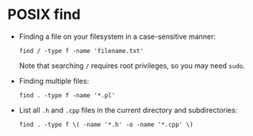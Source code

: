 # POSIX find

* Finding a file on your filesystem in a case-sensitive manner:

  ```text
  find / -type f -name 'filename.txt'
  ```

  Note that searching `/` requires root privileges, so you may need `sudo`.

* Finding multiple files:

  ```text
  find . -type f -name '*.pl'
  ```

* List all `.h` and `.cpp` files in the current directory and subdirectories:

  ```text
  find . -type f \( -name '*.h' -o -name '*.cpp' \)
  ```
